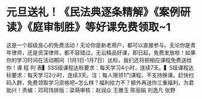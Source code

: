# 元旦送礼！《民法典逐条精解》《案例研读》《庭审制胜》等好课免费领取~1

这是一个超级良心的免费活动！无论你是新老用户，都可以直接参与。无论你是青年律师，还是资深律师，都不容错过。无讼精品好课，即日起，免费发放啦！如果你的学习时间在活动期间（1月1日-1月7日）达标，我们还将把相应课程免费送给你！课 程 列 表▍SSS级课程达标要求：每天学习4小时，连续7天。▍S级课程达标要求：每天学习2小时，连续3天。注：每人限领1门课程，不支持换课。赶快扫码入群，免费领取学习资格吧~怎么样？福利给力不？额外再送你三重福利，为君助兴！责编：邓珂玮排版：梁萌审核：赵润众 王雅玉 陈丽娟 刘逸凡 张野

